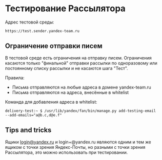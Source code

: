 # Тестирование Рассылятора

Адрес тестовой среды:

    https://test.sender.yandex-team.ru
    
## Ограничение отправки писем 

В тестовой среде есть ограничения на отправку писем.
Ограничения касаются только "финальной" отправки рассылки по одноразовому или постоянному списку рассылки и не касаются шага "Тест".

Правила:

 * Письма отправляются на любые адреса в домене yandex-team.ru    
 * Письма отправляются на адреса, внесённые в whitelist
 
Команда для добавления адреса в whitelist:

    delivery-test:~ $ /usr/lib/yandex/fan/bin/manage.py add-testing-email --add-emails="a@b.c,d@e.f"

## Tips and tricks

Ящики login@yandex.ru и login+<string>@yandex.ru являются одним и тем же ящиком с точки зрения Яндекс-Почты, 
но разными с точки зрения Рассылятора, это можно использовать при тестировании.



